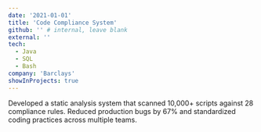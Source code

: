 ```yaml
---
date: '2021-01-01'
title: 'Code Compliance System'
github: '' # internal, leave blank
external: ''
tech:
  - Java
  - SQL
  - Bash
company: 'Barclays'
showInProjects: true
---
```


Developed a static analysis system that scanned 10,000+ scripts against 28 compliance rules. Reduced production bugs by 67% and standardized coding practices across multiple teams.
